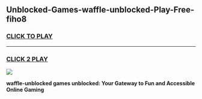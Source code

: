 
## Unblocked-Games-waffle-unblocked-Play-Free-fiho8
<h3>
<a href="https://premium76.site?title=waffle-unblocked&ref=18A1">CLICK TO PLAY</a></h3>
<hr>

<h3>
<a href="https://premium76.site?title=waffle-unblocked&ref=18A1">CLICK 2 PLAY</a>
  
</h3>

<a href="https://premium76.site?title=waffle-unblocked&ref=18A1"><img src="https://clearcache.store/games.png"></a>


**waffle-unblocked games unblocked: Your Gateway to Fun and Accessible Online Gaming**
